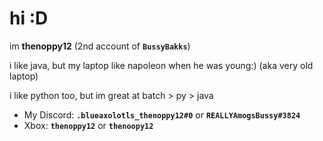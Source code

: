 # hi :D
im **thenoppy12** (2nd account of **``BussyBakks``**)

i like java, but my laptop like napoleon when he was young:) (aka very old laptop)

i like python too, but im great at batch > py > java

* My Discord: **``.blueaxolotls_thenoppy12#0``** or **``REALLYAmogsBussy#3824``**
* Xbox: **``thenoppy12``** or **``thenoopy12``**
